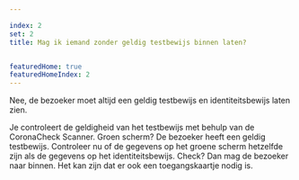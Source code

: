 ```yaml
---

index: 2
set: 2
title: Mag ik iemand zonder geldig testbewijs binnen laten? 


featuredHome: true
featuredHomeIndex: 2
---
```

Nee, de bezoeker moet altijd een geldig testbewijs en identiteitsbewijs laten zien. 

Je controleert de geldigheid van het testbewijs met behulp van de CoronaCheck Scanner. Groen scherm? De bezoeker heeft een geldig testbewijs. Controleer nu of de gegevens op het groene scherm hetzelfde zijn als de gegevens op het identiteitsbewijs. Check? Dan mag de bezoeker naar binnen. Het kan zijn dat er ook een toegangskaartje nodig is. 
